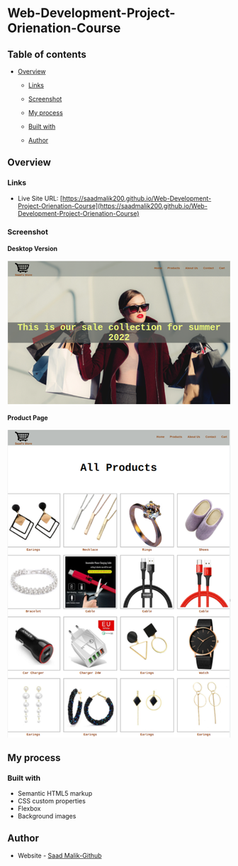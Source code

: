 # Web-Development-Project-Orienation-Course


## Table of contents

- [Overview](#overview)
  - [Links](#links)
  - [Screenshot](#screenshot)

  - [My process](#my-process)

  - [Built with](#built-with)

  - [Author](#author)

## Overview

### Links

- Live Site URL: [https://saadmalik200.github.io/Web-Development-Project-Orienation-Course](https://saadmalik200.github.io/Web-Development-Project-Orienation-Course)


### Screenshot

#### Desktop Version

![Desktop Layout](./img/Desktop-Webdev.png)



#### Product Page

![Product Page](./img/Product-page.png)

## My process

### Built with

- Semantic HTML5 markup
- CSS custom properties
- Flexbox
- Background images


## Author

- Website - [Saad Malik-Github](https://github.com/saadmalik200)

